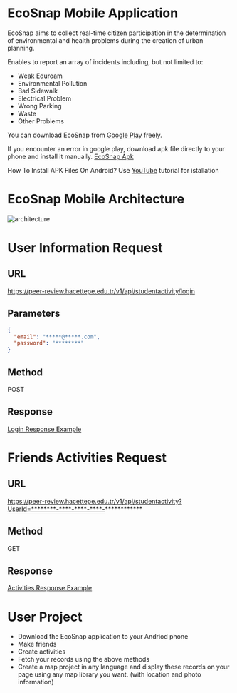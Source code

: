 # EcoSnap Mobile Application 

EcoSnap aims to collect real-time citizen participation in the determination of environmental and health problems during the creation of urban planning.

Enables to report an array of incidents including, but not limited to:
- Weak Eduroam
- Environmental Pollution
- Bad Sidewalk
- Electrical Problem
- Wrong Parking
- Waste
- Other Problems

You can download EcoSnap from [Google Play](https://play.google.com/store/apps/details?id=com.ecosnap.app) freely.

If you encounter an error in google play, download apk file directly to your phone and install it manually.
[EcoSnap Apk](https://peer-review.hacettepe.edu.tr/ecosnap-photos/ecosnap.apk)

How To Install APK Files On Android?
Use  [YouTube](https://www.youtube.com/watch?v=N0M4XGkpCn4) tutorial for istallation


# EcoSnap Mobile Architecture 

![architecture](https://github.com/ilyascokan/EcoSnap/blob/main/Architecture.jpg)

# User Information Request
##  URL
https://peer-review.hacettepe.edu.tr/v1/api/studentactivity/login
##  Parameters
```json
{
  "email": "*****@*****.com",
  "password": "********"
}
```
##  Method
POST
##  Response
[Login Response Example](https://raw.githubusercontent.com/ilyascokan/EcoSnap/main/1%20LoginResponse.json)

# Friends Activities Request
##  URL
https://peer-review.hacettepe.edu.tr/v1/api/studentactivity?UserId=********-****-****-****-************
##  Method
GET
##  Response
[Activities Response Example](https://raw.githubusercontent.com/ilyascokan/EcoSnap/main/3%20ActivitesResponse.json)

# User Project
- Download the EcoSnap application to your Andriod phone
- Make friends
- Create activities
- Fetch your records using the above methods
- Create a map project in any language and display these records on your page using any map library you want. (with location and photo information)
